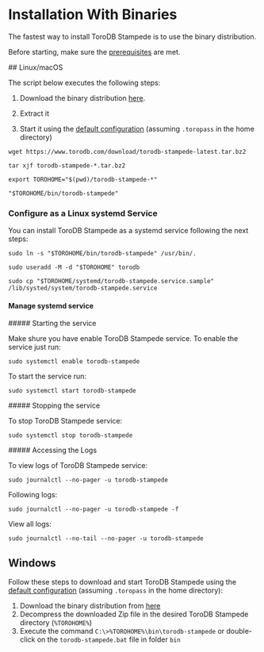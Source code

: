 <h1>Installation With Binaries</h1>

The fastest way to install ToroDB Stampede is to use the binary distribution.

Before starting, make sure the [prerequisites](prerequisites.md) are met.

## Linux/macOS

The script below executes the following steps:

1. Download the binary distribution [here](https://www.torodb.com/download/torodb-stampede-latest.tar.bz2).

2. Extract it

3. Start it using the [default configuration](prerequisites.md#postgresql-configuration) (assuming `.toropass` in the home directory)

```no-highlight
wget https://www.torodb.com/download/torodb-stampede-latest.tar.bz2

tar xjf torodb-stampede-*.tar.bz2

export TOROHOME="$(pwd)/torodb-stampede-*"

"$TOROHOME/bin/torodb-stampede"
```

### Configure as a Linux systemd Service

You can install ToroDB Stampede as a systemd service following the next steps:

```no-highlight
sudo ln -s "$TOROHOME/bin/torodb-stampede" /usr/bin/.

sudo useradd -M -d "$TOROHOME" torodb

sudo cp "$TOROHOME/systemd/torodb-stampede.service.sample" /lib/systed/system/torodb-stampede.service
```

#### Manage systemd service

##### Starting the service

Make shure you have enable ToroDB Stampede service. To enable the service just run:

```no-highlight
sudo systemctl enable torodb-stampede
```

To start the service run:

```no-highlight
sudo systemctl start torodb-stampede
```

##### Stopping the service

To stop ToroDB Stampede service:

```no-highlight
sudo systemctl stop torodb-stampede
```

##### Accessing the Logs

To view logs of ToroDB Stampede service:

```no-highlight
sudo journalctl --no-pager -u torodb-stampede
```

Following logs:

```no-highlight
sudo journalctl --no-pager -u torodb-stampede -f
```

View all logs:

```no-highlight
sudo journalctl --no-tail --no-pager -u torodb-stampede
```


## Windows

Follow these steps to download and start ToroDB Stampede using the [default configuration](prerequisites.md#postgresql-configuration) (assuming `.toropass` in the home directory):

1. Download the binary distribution from [here](https://www.torodb.com/download/torodb-stampede-latest.zip)
2. Decompress the downloaded Zip file in the desired ToroDB Stampede directory (`%TOROHOME%`)
3. Execute the command `C:\>%TOROHOME%\bin\torodb-stampede` or double-click on the `torodb-stampede.bat` file in folder `bin`



